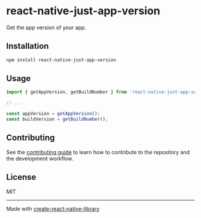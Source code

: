 # react-native-just-app-version

Get the app version of your app.

## Installation

```sh
npm install react-native-just-app-version
```

## Usage

```js
import { getAppVersion, getBuildNumber } from 'react-native-just-app-version';

// ...

const appVersion = getAppVersion();
const buildVersion = getBuildNumber();
```

## Contributing

See the [contributing guide](CONTRIBUTING.md) to learn how to contribute to the repository and the development workflow.

## License

MIT

---

Made with [create-react-native-library](https://github.com/callstack/react-native-builder-bob)

